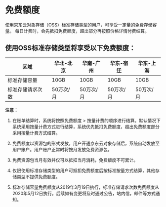 # 免费额度

使用京东云对象存储（OSS）标准存储类型的用户，可享受一定量的免费存储容量。
每日计费时，会先抵扣免费额度，超出部分再按照价格详情付费结算。

## 使用OSS标准存储类型将享受以下免费额度：

|区域|华北-北京|华南-广州|华东-宿迁|华东-上海|
| - | - | - | - | - |
|标准存储容量|10GB|10GB|10GB|10GB|
|标准存储请求次数|50万次/月|50万次/月|50万次/月|50万次/月|
	
**注意：**

1. 在账单结算时，系统将按照免费额度 > 按量计费的顺序进行结算。默认情况下系统采用按量计费方式进行结算，系统优先抵扣免费额度，超出免费额度部分采用按量计费方式结算。

2. 免费额度以资源包的形式发放，用户开通京东云对象存储后，系统自动发放至用户账户。用户账户正常时将按月发放免费资源包。

3. 免费资源包当月有效并仅可以抵扣当月消耗，免费额度不可累计。

4. 仅限使用标准存储类型的用户可抵扣免费额度后按标准按量方式结算，其他存储类型不提供免费额度。

5. 标准存储容量免费额度从2019年3月19日执行，标准存储请求次数免费额度从2020年5月12日执行。后续如有变更将及时通过公告，站内信，邮件等方式通知。
